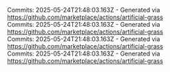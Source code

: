 Commits: 2025-05-24T21:48:03.163Z - Generated via https://github.com/marketplace/actions/artificial-grass
<br>
Commits: 2025-05-24T21:48:03.163Z - Generated via https://github.com/marketplace/actions/artificial-grass
<br>
Commits: 2025-05-24T21:48:03.163Z - Generated via https://github.com/marketplace/actions/artificial-grass
<br>
Commits: 2025-05-24T21:48:03.163Z - Generated via https://github.com/marketplace/actions/artificial-grass
<br>
